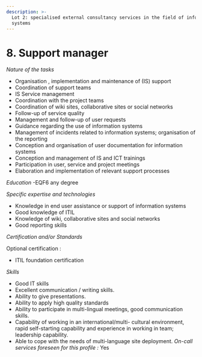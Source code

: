 ```yaml
---
description: >-
  Lot 2: specialised external consultancy services in the field of information
  systems
---
```


# 8. Support manager

_Nature of the tasks_

* Organisation , implementation and maintenance of (IS) support
* Coordination of support teams
* IS Service management
* Coordination with the project teams
* Coordination of wiki sites, collaborative sites or social networks
* Follow-up of service quality
* Management and follow-up of user requests
* Guidance regarding the use of information systems
* Management of incidents related to information systems; organisation of the reporting
* Conception and organisation of user documentation for information systems
* Conception and management of IS and ICT trainings
* Participation in user, service and project meetings
* Elaboration and implementation of relevant support processes

_Education_ -EQF6 any degree

_Specific expertise and technologies_

* Knowledge in end user assistance or support of information systems
* Good knowledge of ITIL
* Knowledge of wiki, collaborative sites and social networks
* Good reporting skills

_Certification and/or Standards_

Optional certification :

* ITIL foundation certification

_Skills_

* Good IT skills
* Excellent communication / writing skills.
* Ability to give presentations.
* Ability to apply high quality standards
* Ability to participate in multi-lingual meetings, good communication skills.
* Capability of working in an international/multi- cultural environment, rapid self-starting capability and experience in working in team; leadership capability.
* Able to cope with the needs of multi-language site deployment. _On-call services foreseen for this profile :_ Yes
